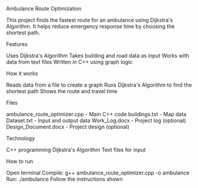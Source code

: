 Ambulance Route Optimization

This project finds the fastest route for an ambulance using Dijkstra's Algorithm. It helps reduce emergency response time by choosing the shortest path.

Features

Uses Dijkstra's Algorithm
Takes building and road data as input
Works with data from text files
Written in C++ using graph logic

How it works

Reads data from a file to create a graph
Runs Dijkstra's Algorithm to find the shortest path
Shows the route and travel time

Files

ambulance_route_optimizer.cpp - Main C++ code
buildings.txt - Map data
Dataset.txt - Input and output data
Work_Log.docx - Project log (optional)
Design_Document.docx - Project design (optional)

Technology

C++ programming
Dijkstra's Algorithm
Text files for input

How to run

Open terminal
Compile: g++ ambulance_route_optimizer.cpp -o ambulance
Run: ./ambulance
Follow the instructions shown

